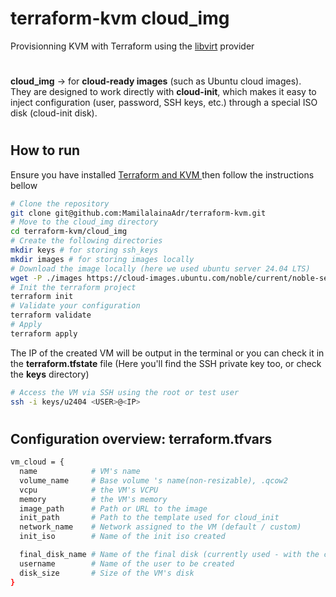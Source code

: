 # terraform-kvm cloud_img
Provisionning KVM with Terraform using the <a href="https://registry.terraform.io/providers/dmacvicar/libvirt/latest/docs">libvirt</a> provider
#
**cloud_img** → for **cloud-ready images** (such as Ubuntu cloud images). <br>
They are designed to work directly with **cloud-init**, which makes it easy to inject configuration (user, password, SSH keys, etc.) through a special ISO disk (cloud-init disk).
#
## How to run
Ensure you have installed <a href="https://gitlab.relia-consulting.com/mamilalainaadr/terraform-kvm/-/blob/develop/README.md">Terraform and KVM </a> then follow the instructions bellow

```bash
# Clone the repository
git clone git@github.com:MamilalainaAdr/terraform-kvm.git
# Move to the cloud_img directory
cd terraform-kvm/cloud_img
# Create the following directories
mkdir keys # for storing ssh_keys
mkdir images # for storing images locally
# Download the image locally (here we used ubuntu server 24.04 LTS)
wget -P ./images https://cloud-images.ubuntu.com/noble/current/noble-server-cloudimg-amd64.img
# Init the terraform project
terraform init
# Validate your configuration
terraform validate
# Apply
terraform apply
```
The IP of the created VM will be output in the terminal or you can check it in the **terraform.tfstate** file (Here you'll find the SSH private key too, or check the **keys** directory)
```bash
# Access the VM via SSH using the root or test user
ssh -i keys/u2404 <USER>@<IP>
```
#
## Configuration overview: terraform.tfvars
<!-- Description des modules, fichiers, des variables et des outputs -->
```bash
vm_cloud = {
  name            # VM's name
  volume_name     # Base volume 's name(non-resizable), .qcow2
  vcpu            # the VM's VCPU
  memory          # the VM's memory
  image_path      # Path or URL to the image
  init_path       # Path to the template used for cloud_init
  network_name    # Network assigned to the VM (default / custom)
  init_iso        # Name of the init iso created

  final_disk_name # Name of the final disk (currently used - with the custom size)
  username        # Name of the user to be created
  disk_size       # Size of the VM's disk
}
```